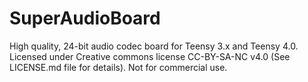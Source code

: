 # SuperAudioBoard
High quality, 24-bit audio codec board for Teensy 3.x and Teensy 4.0.  Licensed under Creative commons license CC-BY-SA-NC v4.0 (See LICENSE.md file for details).  Not for commercial use.
